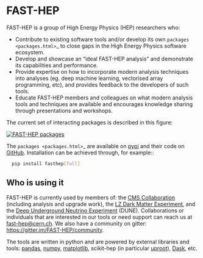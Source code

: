 # FAST-HEP

FAST-HEP is a group of High Energy Physics (HEP) researchers who:
- Contribute to existing software tools and/or develop its own `packages <packages.html>`_ to close gaps in the High Energy Physics software ecosystem.
- Develop and showcase an “ideal FAST-HEP analysis” and demonstrate its capabilities and performance.
- Provide expertise on how to incorporate modern analysis techniques into analyses (eg. deep machine learning, vectorised array programming, etc), and provides feedback to the developers of such tools.
- Educate FAST-HEP members and colleagues on what modern analysis tools and techniques are available and encourages knowledge sharing through presentations and workshops.

The current set of interacting packages is described in this figure: 

[![FAST-HEP packages](/images/package_overview-colour-description-all_packages.png)](/images/package_overview-colour-description-all_packages.png)

The `packages <packages.html>`_ are available on [pypi](https://pypi.org/user/fast-hep/) and their code on [GitHub](https://github.com/fast-hep/). Installation can be achieved through, for example::

```bash
  pip install fasthep[full]
```

## Who is using it
FAST-HEP is currently used by members of: the [CMS Collaboration](https://cms.cern) (including analysis and upgrade work), the [LZ Dark Matter Experiment](https://lz.lbl.gov/), and the [Deep Underground Neutrino Experiment](https://www.dunescience.org/) (DUNE).
Collaborations or individuals that are interested in our tools or need support can reach us at [fast-hep@cern.ch](mailto:fast-hep@cern.ch). We also have a community on gitter: https://gitter.im/FAST-HEP/community.

The tools are written in python and are powered by external libraries and tools: [pandas](https://pandas.pydata.org/), [numpy](https://www.numpy.org/), [matplotlib](https://matplotlib.org/), scikit-hep (in particular [uproot](https://github.com/scikit-hep/uproot>)), [Dask](https://www.dask.org/), etc.